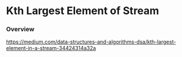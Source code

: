 # Kth Largest Element of Stream

### Overview

https://medium.com/data-structures-and-algorithms-dsa/kth-largest-element-in-a-stream-34424314a32a
